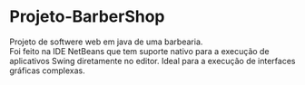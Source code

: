 # Projeto-BarberShop
 Projeto de softwere web em java de uma barbearia.
 <br>
 Foi feito na IDE NetBeans que tem suporte nativo para a execução de aplicativos Swing diretamente no editor. Ideal para a execução de interfaces gráficas complexas.
 
